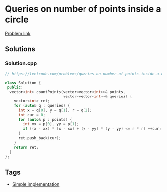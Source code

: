# Queries on number of points inside a circle

[Problem link](https://leetcode.com/problems/queries-on-number-of-points-inside-a-circle)

## Solutions


### Solution.cpp
```cpp
// https://leetcode.com/problems/queries-on-number-of-points-inside-a-circle

class Solution {
 public:
  vector<int> countPoints(vector<vector<int>>& points,
                          vector<vector<int>>& queries) {
    vector<int> ret;
    for (auto& q : queries) {
      int x = q[0], y = q[1], r = q[2];
      int cur = 0;
      for (auto& p : points) {
        int xx = p[0], yy = p[1];
        if ((x - xx) * (x - xx) + (y - yy) * (y - yy) <= r * r) ++cur;
      }
      ret.push_back(cur);
    }
    return ret;
  }
};
```
## Tags

* [Simple implementation](/Collections/simple-implementation.md#simple-implementation)
